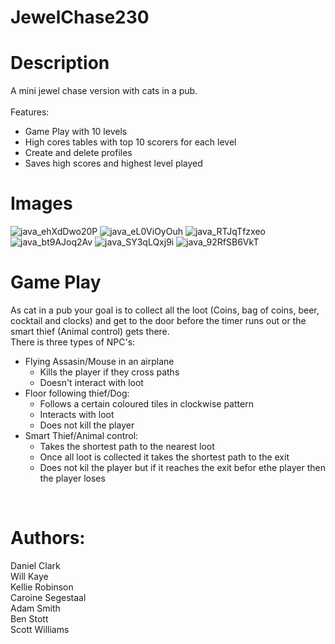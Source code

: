 # JewelChase230

# Description
A mini jewel chase version with cats in a pub.
<br />
<br />
Features:
- Game Play with 10 levels
- High cores tables with top 10 scorers for each level
- Create and delete profiles
- Saves high scores and highest level played

# Images
![java_ehXdDwo20P](https://user-images.githubusercontent.com/77969841/206911352-ff499549-0155-4440-9c30-f8844f55182b.jpg)
![java_eL0ViOyOuh](https://user-images.githubusercontent.com/77969841/206911353-33e10a08-e9fe-4eac-8d54-154ad86d59fd.jpg)
![java_RTJqTfzxeo](https://user-images.githubusercontent.com/77969841/206911358-8f025619-98e6-4a80-9f9d-3bfd41790b6e.jpg)
![java_bt9AJoq2Av](https://user-images.githubusercontent.com/77969841/206911351-0e116725-dd40-45fe-abaf-f2837730f005.jpg)
![java_SY3qLQxj9i](https://user-images.githubusercontent.com/77969841/206911359-4a45a49f-99dc-44d6-a08a-1068e16f04c1.jpg)
![java_92RfSB6VkT](https://user-images.githubusercontent.com/77969841/206911350-5d6346f2-e1b0-450c-adf9-c00b62e4ad8d.jpg)

# Game Play
As cat in a pub your goal is to collect all the loot (Coins, bag of coins, beer, cocktail and clocks) 
and get to the door before the timer runs out or the smart thief (Animal control) gets there.
<br />
There is three types of NPC's:
- Flying Assasin/Mouse in an airplane 
  - Kills the player if they cross paths
  - Doesn't interact with loot
- Floor following thief/Dog:
  - Follows a certain coloured tiles in clockwise pattern
  - Interacts with loot
  - Does not kill the player
- Smart Thief/Animal control:
  - Takes the shortest path to the nearest loot
  - Once all loot is collected it takes the shortest path to the exit
  - Does not kil the player but if it reaches the exit befor ethe player then the player loses
<br />

# Authors:
Daniel Clark <br />
Will Kaye <br />
Kellie Robinson <br />
Caroine Segestaal <br />
Adam Smith <br />
Ben Stott <br />
Scott Williams <br />

